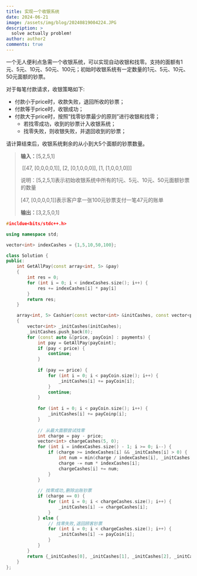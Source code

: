 ```yaml
---
title: 实现一个收银系统
date: 2024-06-21
image: /assets/img/blog/20240819004224.JPG
description: >
  solve actually problem!
author: author2
comments: true
---
```


一个无人便利点急需一个收银系统，可以实现自动收银和找零。支持的面额有1元、5元、10元、50元、100元；初始时收银系统有一定数量的1元、5元、10元、50元面额的钞票。

对于每笔付款请求，收银策略如下:

- 付款小于price时，收款失败，退回所收的钞票；
- 付款等于price时，收银成功；
- 付款大于price时，按照“找零钞票最少的原则”进行收银和找零；
  - 若找零成功，收到的钞票计入收银系统；
  - 找零失败，则收银失败，并退回收到的钞票；

请计算结束后，收银系统剩余的从小到大5个面额的钞票数量。

> **输入：**[5,2,5,1]
>
> ​            [[47, [0,0,0,0,1]], [2, [0,1,0,0,0]], [1, [1,0,0,1,0]]] 
>
> 说明：[5,2,5,1]表示初始收银系统中所有的1元、5元、10元、50元面额钞票的数量
>
> [47, [0,0,0,0,1]]表示客户拿一张100元钞票支付一笔47元的账单
>
> **输出：**[3,2,5,0,1]



```c++
#incldue<bits/stdc++.h>

using namespace std;

vector<int> indexCashes = {1,5,10,50,100};

class Solution {
public:
    int GetAllPay(const array<int, 5> &pay)
    {
        int res = 0;
        for (int i = 0; i < indexCashes.size(); i++) {
            res += indexCashes[i] * pay[i]
        }
        return res;
    }

    array<int, 5> Cashier(const vector<int> &initCashes, const vector<pair<int, array<int, 5>>> &payments)
    {
        vector<int> _initCashes(initCashes);
        _initCashes.push_back(0);
        for (const auto &[price, payCoin] : payments) {
            int pay = GetAllPay(payCoint);
            if (pay < price) {
                continue;
            }
            
            if (pay == price) {
                for (int i = 0; i < payCoin.size(); i++) {
                    _initCashes[i] += payCoin[i];
                }
                continue;
            }
            
            for (int i = 0; i < payCoin.size(); i++) {
                _initCashes[i] += payCoinp[i];
            }
            
            // 从最大面额尝试找零
            int charge = pay - price;
            vector<int> chargeCashes(5, 0);
            for (int i = indexCashes.size() - 1; i >= 0; i--) {
                if (charge >= indexCashes[i] && _initCashes[i] > 0) {
                    int num = min(charge / indexCashes[i], _initCashes[i]);
                    charge -= num * indexCashes[i];
                    chargeCashes[i] += num;
                }
            }
            
            // 找零成功,删除出账钞票
            if (charge == 0) {
                for (int i = 0; i < chargeCashes.size(); i++) {
                    _initCashes[i] -= chargeCashes[i];
                }
            } else {
                // 找零失败,退回顾客钞票
                for (int i = 0; i < chargeCashes.size(); i++) {
                    _initCashes[i] -= payCoin[i];
                }
            }
        }
        return {_initCashes[0], _initCashes[1], _initCashes[2], _initCashes[3], _initCashes[4]};
    }
};
```

